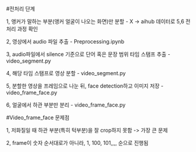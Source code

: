 #전처리 단계

1, 앵커가 말하는 부분(앵커 얼굴이 나오는 화면)만 분할 - X -> aihub 데이터로 5,6 전처리 과정 확인

2, 영상에서 audio 파일 추출 - Preprocessing.ipynb

3, audio파일에서 silence 기준으로 단어 혹은 문장 범위 타임 스탬프 추출 - video_segment.py

4, 해당 타임 스탬프로 영상 분할 - video_segment.py

5, 분할한 영상을 프레임으로 나눈 뒤, face detection하고 이미지 저장 - video_frame_face.py

6, 얼굴에서 하관 부분만 분리 - video_frame_face.py


#Video_frame_face 문제점

1, 저화질일 때 하관 부분(특히 턱부분)을 잘 crop하지 못함 -> 가장 큰 문제

2, frame이 숫자 순서대로가 아니라, 1, 100, 101,,,, 순으로 진행됨

